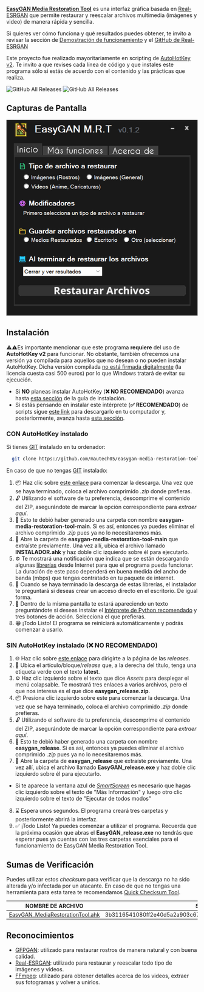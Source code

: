 [**EasyGAN Media Restoration Tool**](https://github.com/mautech05/easygan-media-restoration-tool) es una interfaz gráfica basada en [Real-ESRGAN](https://github.com/xinntao/Real-ESRGAN) que permite restaurar y reescalar archivos multimedia (imágenes y video) de manera rápida y sencilla.

Si quieres ver cómo funciona y qué resultados puedes obtener, te invito a revisar la sección de [Demostración de funcionamiento](https://github.com/mautech05/easygan-media-restoration-tool/blob/main/demos.md) y el [GitHub de Real-ESRGAN](https://github.com/xinntao/Real-ESRGAN)

Este proyecto fue realizado mayoritariamente en scripting de [AutoHotKey v2](https://github.com/AutoHotkey/AutoHotkey). Te invito a que revises cada línea de código y que instales este programa sólo si estás de acuerdo con el contenido y las prácticas que realiza.

![GitHub All Releases](https://img.shields.io/badge/version-0.1.2-blue)
![GitHub All Releases](https://img.shields.io/github/downloads/mautech05/easygan-media-restoration-tool/total)

## Capturas de Pantalla
![Menú](https://github.com/mautech05/easygan-media-restoration-tool/blob/main/preview.png)

## Instalación
⚠️⚠️Es importante mencionar que este programa **requiere** del uso de **AutoHotKey v2** para funcionar. No obstante, también ofrecemos una versión ya compilada para aquellos que no desean o no pueden instalar AutoHotKey. Dicha versión compilada [no está firmada digitalmente](https://www.redeszone.net/2018/04/21/comprobar-firmas-digitales-programas-windows/) (la licencia cuesta casi 500 euros) por lo que Windows tratará de evitar su ejecución.
- Si **NO** planeas instalar AutoHotKey (**❌ NO RECOMENDADO**) avanza hasta [esta sección](#sin-autohotkey-instalado) de la guía de instalación.
- Si estás pensando en instalar este intérprete (**✅ RECOMENDADO**) de scripts sigue [este link](https://www.autohotkey.com/download/ahk-v2.exe) para descargarlo en tu computador y, posteriormente, avanza hasta [esta sección](#con-autohotkey-instalado).

### CON AutoHotKey instalado
Si tienes [GIT](https://git-scm.com/) instalado en tu ordenador:
```bash
  git clone https://github.com/mautech05/easygan-media-restoration-tool
```

En caso de que no tengas [GIT](https://git-scm.com/) instalado:
1. 📦 Haz clic sobre [este enlace](https://github.com/mautech05/easygan-media-restoration-tool/archive/refs/heads/main.zip) para comenzar la descarga. Una vez que se haya terminado, coloca el archivo comprimido *.zip* donde prefieras.
2. 🔓 Utilizando el software de tu preferencia, descomprime el contenido del ZIP, asegurándote de marcar la opción correspondiente para *extraer aquí*.
3. 📁 Esto te debió haber generado una carpeta con nombre **easygan-media-restoration-tool-main**. Si es así, entonces ya puedes eliminar el archivo comprimido *.zip* pues ya no lo necesitaremos más.
4. 📄 Abre la carpeta de  **easygan-media-restoration-tool-main** que extraíste previamente. Una vez allí, ubica el archivo llamado **INSTALADOR.ahk** y haz doble clic izquierdo sobre él para ejecutarlo.
5. ⚙️ Te mostrará una notificación que indica que se están descargando algunas [librerías](#reconocimientos) desde Internet para que el programa pueda funcionar. La duración de este paso dependerá en buena medida del ancho de banda (mbps) que tengas contratado en tu paquete de internet.
6. 📲 Cuando se haya terminado la descarga de estas librerías, el instalador te preguntará si deseas crear un acceso directo en el escritorio. De igual forma.
7. 🐍 Dentro de la misma pantalla te estará apareciendo un texto preguntándote si deseas instalar el [Intérprete de Python recomendado](https://www.python.org/downloads/release/python-31011/) y tres botones de acción. Selecciona el que prefieras.
8. 😁 ¡Todo Listo! El programa se reiniciará automáticamente y podrás comenzar a usarlo.

### SIN AutoHotKey instalado (**❌ NO RECOMENDADO**)
1. 🌐 Haz clic sobre [este enlace](https://github.com/mautech05/easygan-media-restoration-tool/releases) para dirigirte a la página de las *releases*.
2. 👀 Ubica el artículo/bloque/*release* que, a la derecha del título, tenga una etiqueta verde con el texto **latest**.
3. ⚙️ Haz clic izquierdo sobre el texto que dice *Assets* para desplegar el menú colapsable. Te mostrará tres enlaces a varios archivos, pero el que nos interesa es el que dice **easygan_release.zip**.
4. 📦 Presiona clic izquierdo sobre este para comenzar la descarga. Una vez que se haya terminado, coloca el archivo comprimido *.zip* donde prefieras.
5. 🔓 Utilizando el software de tu preferencia, descomprime el contenido del ZIP, asegurándote de marcar la opción correspondiente para *extraer aquí*.
6. 📁 Esto te debió haber generado una carpeta con nombre **easygan_release**. Si es así, entonces ya puedes eliminar el archivo comprimido *.zip* pues ya no lo necesitaremos más.
7. 📄 Abre la carpeta de  **easygan_release** que extraíste previamente. Una vez allí, ubica el archivo llamado **EasyGAN_release.exe** y haz doble clic izquierdo sobre él para ejecutarlo.
- Si te aparece la ventana azul de *[SmartScreen](https://www.adslzone.net/esenciales/windows/smartscreen-windows/)* es necesario que hagas clic izquierdo sobre el texto de "Más Información" y luego otro clic izquierdo sobre el texto de "Ejecutar de todos modos"
8. ⌛ Espera unos segundos. El programa creará tres carpetas y posteriormente abrirá la interfaz.
9. ✅ ¡Todo Listo! Ya puedes comenzar a utilizar el programa. 
Recuerda que la próxima ocasión que abras el **EasyGAN_release.exe** no tendrás que esperar pues ya cuentas con las tres carpetas esenciales para el funcionamiento de EasyGAN Media Restoration Tool.

## Sumas de Verificación
Puedes utilizar estos *checksum* para verificar que la descarga no ha sido alterada y/o infectada por un atacante. En caso de que no tengas una herramienta para esta tarea te recomendamos [Quick Checksum Tool](https://github.com/mautech05/quick-checksum-tool).

| NOMBRE DE ARCHIVO               | SHA256                                                           | MD5                              |
|---------------------------------|------------------------------------------------------------------|----------------------------------|
| [EasyGAN_MediaRestorationTool.ahk](https://github.com/mautech05/easygan-media-restoration-tool/blob/main/EasyGAN_MediaRestorationTool.ahk) | 3b3116541080ff2e40d5a2a903c67cabf69b6b27ffff94c609e256bc12fb6d29 | 71498a9bc0fb7aa849cbdcd0d477d82b |

## Reconocimientos
 - [GFPGAN](https://github.com/TencentARC/GFPGAN): utilizado para restaurar rostros de manera natural y con buena calidad.
 - [Real-ESRGAN](https://github.com/xinntao/Real-ESRGAN): utilizado para restaurar y reescalar todo tipo de imágenes y videos.
 - [FFmpeg](https://github.com/BtbN/FFmpeg-Builds/releases/): utilizado para obtener detalles acerca de los videos, extraer sus fotogramas y volver a unirlos.
